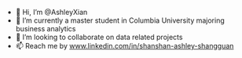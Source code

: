 - 👋 Hi, I’m @AshleyXian
- 🌱 I’m currently a master student in Columbia University majoring business analytics
- 💞️ I’m looking to collaborate on data related projects
- 📫 Reach me by www.linkedin.com/in/shanshan-ashley-shangguan

<!---
AshleyXian/AshleyXian is a ✨ special ✨ repository because its `README.md` (this file) appears on your GitHub profile.
You can click the Preview link to take a look at your changes.
--->
